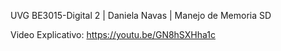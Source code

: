UVG BE3015-Digital 2 | Daniela Navas | Manejo de Memoria SD

Video Explicativo: https://youtu.be/GN8hSXHha1c
